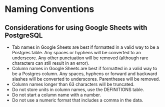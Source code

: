 # Naming Conventions



## Considerations for using Google Sheets with PostgreSQL

- Tab names in Google Sheets are best if formatted in a valid way to be a Postgres table. Any spaces or hyphens will be converted to an underscore. Any other punctuation will be removed (although rare characters can still result in an error).
- Column names in Google Sheets are best if formatted in a valid way to be a Postgres column. Any spaces, hyphens or forward and backward slashes will be converted to underscores. Parentheses will be removed.
- Column names longer than 63 characters will be truncated.
- Do not store units in column names, use the DEFINITIONS table.
- Do not start a column name with a number.
- Do not use a numeric format that includes a comma in the data.